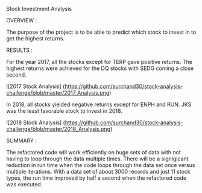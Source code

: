 Stock Investment Analysis

OVERVIEW :

The purpose of the project is to be able to predict which stock to invest in to get the highest returns.

RESULTS :

For the year 2017, all the stocks except for TERP gave positive returns. The highest returns were achieved for the DQ stocks with SEDG coming a close second.

![2017 Stock Analysis] (https://github.com/surchand30/stock-analysis-challenge/blob/master/2017_Analysis.png)


In 2018, all stocks yielded negative returns except for ENPH and RUN. JKS was the least favorable stock to invest in 2018.

![2018 Stock Analysis] (https://github.com/surchand30/stock-analysis-challenge/blob/master/2018_Analysis.png)

SUMMARY :

The refactored code will work efficiently on huge sets of data with not having to loop through the data multiple times. There will be a signigicant reduction in run time when the code loops through the data set once versus multiple iterations. With a data set of about 3000 records and just 11 stock types, the run time improved by half a second when the refactored code was executed.





